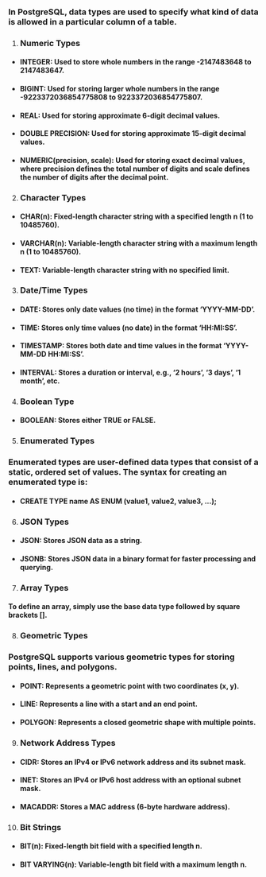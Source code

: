 ### In PostgreSQL, data types are used to specify what kind of data is allowed in a particular column of a table.
1. ### Numeric Types

- #### INTEGER: Used to store whole numbers in the range -2147483648 to 2147483647.
- #### BIGINT: Used for storing larger whole numbers in the range -9223372036854775808 to 9223372036854775807.
- #### REAL: Used for storing approximate 6-digit decimal values.
- #### DOUBLE PRECISION: Used for storing approximate 15-digit decimal values.
- #### NUMERIC(precision, scale): Used for storing exact decimal values, where precision defines the total number of digits and scale defines the number of digits after the decimal point.

2. ### Character Types

- #### CHAR(n): Fixed-length character string with a specified length n (1 to 10485760).
- #### VARCHAR(n): Variable-length character string with a maximum length n (1 to 10485760).
- #### TEXT: Variable-length character string with no specified limit.

3. ### Date/Time Types

- #### DATE: Stores only date values (no time) in the format ‘YYYY-MM-DD’.
- #### TIME: Stores only time values (no date) in the format ‘HH:MI:SS’.
- #### TIMESTAMP: Stores both date and time values in the format ‘YYYY-MM-DD HH:MI:SS’.
- #### INTERVAL: Stores a duration or interval, e.g., ‘2 hours’, ‘3 days’, ‘1 month’, etc.

4. ### Boolean Type

- #### BOOLEAN: Stores either TRUE or FALSE.

5. ### Enumerated Types

### Enumerated types are user-defined data types that consist of a static, ordered set of values. The syntax for creating an enumerated type is:

- #### CREATE TYPE name AS ENUM (value1, value2, value3, ...);

6. ### JSON Types

- #### JSON: Stores JSON data as a string.
- #### JSONB: Stores JSON data in a binary format for faster processing and querying.

7. ### Array Types

#### To define an array, simply use the base data type followed by square brackets [].

8. ### Geometric Types

### PostgreSQL supports various geometric types for storing points, lines, and polygons.

- #### POINT: Represents a geometric point with two coordinates (x, y).
- #### LINE: Represents a line with a start and an end point.
- #### POLYGON: Represents a closed geometric shape with multiple points.

9. ### Network Address Types

- #### CIDR: Stores an IPv4 or IPv6 network address and its subnet mask.
- #### INET: Stores an IPv4 or IPv6 host address with an optional subnet mask.
- #### MACADDR: Stores a MAC address (6-byte hardware address).

10. ### Bit Strings

- #### BIT(n): Fixed-length bit field with a specified length n.
- #### BIT VARYING(n): Variable-length bit field with a maximum length n.
